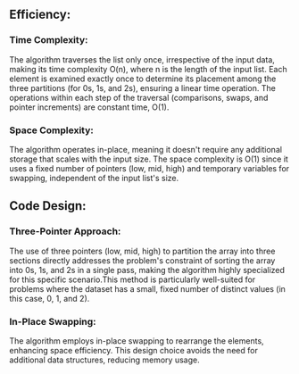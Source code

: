 ## Efficiency:
### Time Complexity:

The algorithm traverses the list only once, irrespective of the input data, making its time complexity O(n), where n is the length of the input list. Each element is examined exactly once to determine its placement among the three partitions (for 0s, 1s, and 2s), ensuring a linear time operation.
The operations within each step of the traversal (comparisons, swaps, and pointer increments) are constant time, O(1).

### Space Complexity:

The algorithm operates in-place, meaning it doesn't require any additional storage that scales with the input size. The space complexity is O(1) since it uses a fixed number of pointers (low, mid, high) and temporary variables for swapping, independent of the input list's size.

## Code Design:
### Three-Pointer Approach:

The use of three pointers (low, mid, high) to partition the array into three sections directly addresses the problem's constraint of sorting the array into 0s, 1s, and 2s in a single pass, making the algorithm highly specialized for this specific scenario.This method is particularly well-suited for problems where the dataset has a small, fixed number of distinct values (in this case, 0, 1, and 2).

### In-Place Swapping:

The algorithm employs in-place swapping to rearrange the elements, enhancing space efficiency. This design choice avoids the need for additional data structures, reducing memory usage.